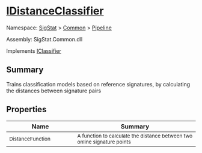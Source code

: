 # [IDistanceClassifier](./IDistanceClassifier.md)

Namespace: [SigStat]() > [Common](./../README.md) > [Pipeline](./README.md)

Assembly: SigStat.Common.dll

Implements [IClassifier](./IClassifier.md)

## Summary
Trains classification models based on reference signatures, by calculating the distances between signature pairs

## Properties

| Name<a href="#"><img width=160></a> | Summary<a href="#"><img width=400></a> | 
| --- | --- | 
| <sub>DistanceFunction</sub>| <sub>A function to calculate the distance between two online signature points</sub>| <br>


